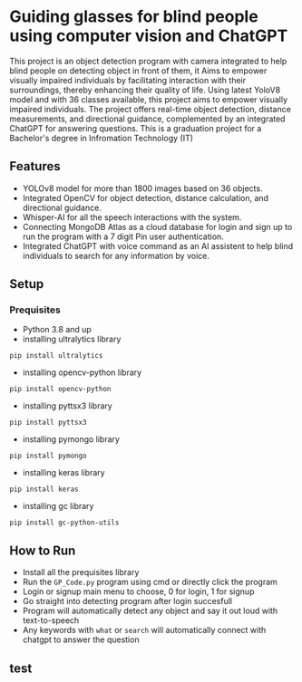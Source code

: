 # Guiding glasses for blind people using computer vision and ChatGPT
This project is an object detection program with camera integrated to help blind people on detecting object in front of them, it Aims to empower visually impaired individuals by facilitating interaction with their surroundings, thereby enhancing their quality of life.
Using latest YoloV8 model and with 36 classes available, this project aims to empower visually impaired individuals. The project offers real-time object detection, distance measurements, and directional guidance, complemented by an integrated ChatGPT for answering questions.
This is a graduation project for a Bachelor's degree in Infromation Technology (IT)
   

## Features
- YOLOv8 model for more than 1800 images based on 36 objects.
- Integrated OpenCV for object detection, distance calculation, and directional guidance. 
- Whisper-AI for all the speech interactions with the system.
- Connecting MongoDB Atlas as a cloud database for login and sign up to run the program with a 7 digit Pin user authentication.
- Integrated ChatGPT with voice command as an AI assistent to help blind individuals to search for any information by voice. 
  
## Setup
### Prequisites
- Python 3.8 and up
- installing ultralytics library
```
pip install ultralytics
```
- installing opencv-python library
```
pip install opencv-python
```
- installing pyttsx3 library

```
pip install pyttsx3
```
- installing pymongo library

```
pip install pymongo
```
- installing keras library

```
pip install keras
```
- installing gc library

```
pip install gc-python-utils
```



## How to Run
- Install all the prequisites library
- Run the `GP_Code.py` program using cmd or directly click the program
- Login or signup main menu to choose, 0 for login, 1 for signup
- Go straight into detecting program after login succesfull
- Program will automatically detect any object and say it out loud with text-to-speech
- Any keywords with `what` or `search` will automatically connect with chatgpt to answer the question

## test